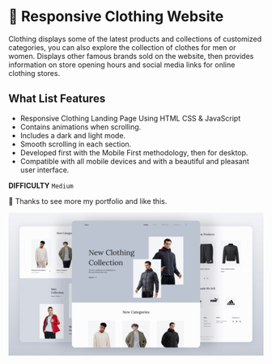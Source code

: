 # 👕 Responsive Clothing Website

Clothing displays some of the latest products and collections of customized categories, you can also explore the collection of clothes for men or women.
Displays other famous brands sold on the website, then provides information on store opening hours and social media links for online clothing stores. 

## What List Features
- Responsive Clothing Landing Page Using HTML CSS & JavaScript
- Contains animations when scrolling.
- Includes a dark and light mode.
- Smooth scrolling in each section.
- Developed first with the Mobile First methodology, then for desktop.
- Compatible with all mobile devices and with a beautiful and pleasant user interface.

<b>DIFFICULTY</b>
`Medium`

💙 Thanks to see more my portfolio and like this.

![preview img](/preview.png)
